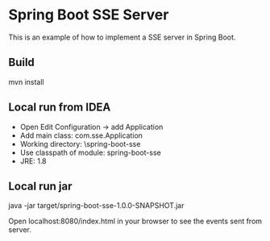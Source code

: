 # Spring Boot SSE Server
This is an example of how to implement a SSE server in Spring Boot.

## Build
mvn install

## Local run from IDEA
* Open Edit Configuration -> add Application
* Add main class: com.sse.Application
* Working directory: <path>\spring-boot-sse
* Use classpath of module: spring-boot-sse
* JRE: 1.8

## Local run jar
java -jar target/spring-boot-sse-1.0.0-SNAPSHOT.jar

Open localhost:8080/index.html in your browser to see the events sent from server.